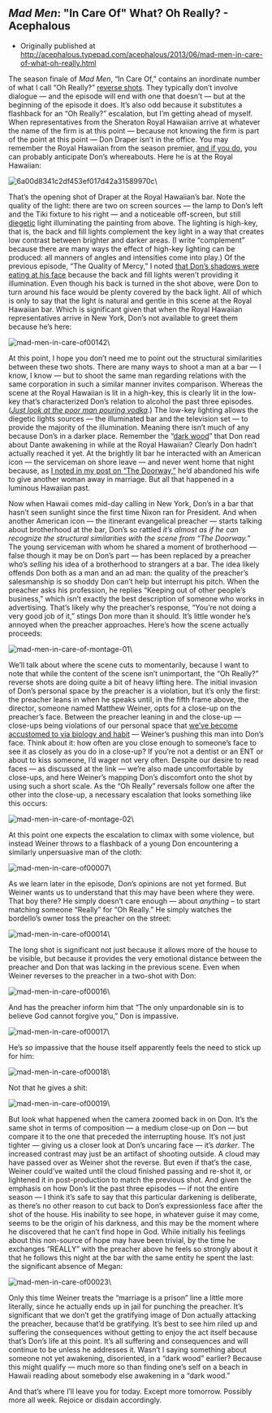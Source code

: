 ## <em>Mad Men</em>: "In Care Of" What? Oh Really? - Acephalous

 * Originally published at http://acephalous.typepad.com/acephalous/2013/06/mad-men-in-care-of-what-oh-really.html

The season finale of *Mad Men*, “In Care Of,” contains an inordinate number of what I call “Oh Really?” [reverse shots](http://classes.yale.edu/film-analysis/htmfiles/editing.htm#51531). They typically don’t involve dialogue — and the episode will end with one that doesn’t — but at the beginning of the episode it does. It’s also odd because it substitutes a flashback for an “Oh Really?” escalation, but I’m getting ahead of myself. When representatives from the Sheraton Royal Hawaiian arrive at whatever the name of the firm is at this point — because not knowing the firm is part of the point at this point — Don Draper isn’t in the office. You may remember the Royal Hawaiian from the season premier, [and if you do](http://acephalous.typepad.com/acephalous/2013/04/mad-men-dont-go-into-the-doorway-don.html), you can probably anticipate Don’s whereabouts. Here he is at the Royal Hawaiian:

![6a00d8341c2df453ef017d42a31589970c](../../images/tv/mad-men/in-care-of-1/6a00d8341c2df453ef017d42a31589970c-800wi.png)\ 

That’s the opening shot of Draper at the Royal Hawaiian’s bar. Note the quality of the light: there are two on screen sources — the lamp to Don’s left and the Tiki fixture to his right — and a noticeable off-screen, but still [diegetic](http://classes.yale.edu/film-analysis/htmfiles/basic-terms.htm#25890) light illuminating the painting from above. The lighting is high-key, that is, the back and fill lights complement the key light in a way that creates low contrast between brighter and darker areas. (I write “complement” because there are many ways the effect of high-key lighting can be produced: all manners of angles and intensities come into play.) Of the previous episode, “The Quality of Mercy,” I noted [that Don’s shadows were eating at his face](http://www.lawyersgunsmoneyblog.com/2013/06/mad-men-fencing-with-shadows-over-the-quality-of-mercy) because the back and fill lights weren’t providing it illumination. Even though his back is turned in the shot above, were Don to turn around his face would be plenty covered by the back light. All of which is only to say that the light is natural and gentle in this scene at the Royal Hawaiian bar. Which is significant given that when the Royal Hawaiian representatives arrive in New York, Don’s not available to greet them because he’s here:

![mad-men-in-care-of00142](../../images/tv/mad-men/in-care-of-1/mad-men-in-care-of00142.png)\ 

At this point, I hope you don’t need me to point out the structural similarities between these two shots. There are many ways to shoot a man at a bar — I know, I know — but to shoot the same man regarding relations with the same corporation in such a similar manner invites comparison. Whereas the scene at the Royal Hawaiian is lit in a high-key, this is clearly lit in the low-key that’s characterized Don’s relation to alcohol the past three episodes. ([*Just look at the poor man pouring vodka*](http://www.lawyersgunsmoneyblog.com/wp-content/uploads/2013/06/mad-men-the-quality-of-mercy00006.png).) The low-key lighting allows the diegetic lights sources — the illuminated bar and the television set — to provide the majority of the illumination. Meaning there isn’t much of any because Don’s in a darker place. Remember the “[dark wood](http://www.gutenberg.org/files/8789/8789-h/8789-h.htm#link1)” that Don read about Dante awakening in while at the Royal Hawaiian? Clearly Don hadn’t actually reached it yet. At the brightly lit bar he interacted with an American icon — the serviceman on shore leave — and never went home that night because, as [I noted in my post on “The Doorway,”](http://acephalous.typepad.com/acephalous/2013/04/mad-men-dont-go-into-the-doorway-don.html) he’d abandoned his wife to give another woman away in marriage. But all that happened in a luminous Hawaiian past.

Now when Hawaii comes mid-day calling in New York, Don’s in a bar that hasn’t seen sunlight since the first time Nixon ran for President. And when another American icon — the itinerant evangelical preacher — starts talking about brotherhood at the bar, Don’s so rattled *it’s almost as if he can recognize the structural similarities with the scene from “The Doorway.”* The young serviceman with whom he shared a moment of brotherhood — false though it may be on Don’s part — has been replaced by a preacher who’s *selling* his idea of a brotherhood to strangers at a bar. The idea likely offends Don both as a man and an ad man: the quality of the preacher’s salesmanship is so shoddy Don can’t help but interrupt his pitch. When the preacher asks his profession, he replies “Keeping out of other people’s business,” which isn’t exactly the best description of someone who works in advertising. That’s likely why the preacher’s response, “You’re not doing a very good job of it,” stings Don more than it should. It’s little wonder he’s annoyed when the preacher approaches. Here’s how the scene actually proceeds:

![mad-men-in-care-of-montage-01](../../images/tv/mad-men/in-care-of-1/mad-men-in-care-of-montage-01.jpg)\ 

We’ll talk about where the scene cuts to momentarily, because I want to note that while the content of the scene isn’t unimportant, the “Oh Really?” reverse shots are doing quite a bit of heavy lifting here. The initial invasion of Don’s personal space by the preacher is a violation, but it’s only the first: the preacher leans in when he speaks until, in the fifth frame above, the director, someone named Matthew Weiner, opts for a close-up on the preacher’s face. Between the preacher leaning in and the close-up — close-ups being violations of our personal space that [we’ve become accustomed to via biology and habit](http://acephalous.typepad.com/acephalous/2012/09/game-of-thrones-winter-is-coming-for-will-and-bran.html#1) — Weiner’s pushing this man into Don’s face. Think about it: how often are you close enough to someone’s face to see it as closely as you do in a close-up? If you’re not a dentist or an ENT or about to kiss someone, I’d wager not very often. Despite our desire to read faces — as discussed at the link — we’re also made uncomfortable by close-ups, and here Weiner’s mapping Don’s discomfort onto the shot by using such a short scale. As the “Oh Really” reversals follow one after the other into the close-up, a necessary escalation that looks something like this occurs:

![mad-men-in-care-of-montage-02](../../images/tv/mad-men/in-care-of-1/mad-men-in-care-of-montage-02.jpg)\ 

At this point one expects the escalation to climax with some violence, but instead Weiner throws to a flashback of a young Don encountering a similarly unpersuasive man of the cloth:

![mad-men-in-care-of00007](../../images/tv/mad-men/in-care-of-1/mad-men-in-care-of00007.png)\ 

As we learn later in the episode, Don’s opinions are not yet formed. But Weiner wants us to understand that this may have been where they were. That boy there? He simply doesn’t care enough — about *anything* – to start matching someone “Really” for “Oh Really.” He simply watches the bordello’s owner toss the preacher on the street:

![mad-men-in-care-of00014](../../images/tv/mad-men/in-care-of-1/mad-men-in-care-of00014.png)\ 

The long shot is significant not just because it allows more of the house to be visible, but because it provides the very emotional distance between the preacher and Don that was lacking in the previous scene. Even when Weiner reverses to the preacher in a two-shot with Don:

![mad-men-in-care-of00016](../../images/tv/mad-men/in-care-of-1/mad-men-in-care-of00016.png)\ 

And has the preacher inform him that “The only unpardonable sin is to believe God cannot forgive you,” Don is impassive.

![mad-men-in-care-of00017](../../images/tv/mad-men/in-care-of-1/mad-men-in-care-of00017.png)\ 

He’s *so* impassive that the house itself apparently feels the need to stick up for him:

![mad-men-in-care-of00018](../../images/tv/mad-men/in-care-of-1/mad-men-in-care-of00018.png)\ 

Not that he gives a shit:

![mad-men-in-care-of00019](../../images/tv/mad-men/in-care-of-1/mad-men-in-care-of00019.png)\ 

But look what happened when the camera zoomed back in on Don. It’s the same shot in terms of composition — a medium close-up on Don — but compare it to the one that preceded the interrupting house. It’s not just tighter — giving us a closer look at Don’s uncaring face — it’s *darker*. The increased contrast may just be an artifact of shooting outside. A cloud may have passed over as Weiner shot the reverse. But even if that’s the case, Weiner could’ve waited until the cloud finished passing and re-shot it, or lightened it in post-production to match the previous shot. And given the emphasis on how Don’s lit the past three episodes — if not the entire season — I think it’s safe to say that this particular darkening is deliberate, as there’s no other reason to cut back to Don’s expressionless face after the shot of the house. His inability to see hope, in whatever guise it may come, seems to be the origin of his darkness, and this may be the moment where he discovered that he can’t find hope in God. While initially his feelings about this non-source of hope may have been trivial, by the time he exchanges “REALLY” with the preacher above he feels so strongly about it that he follows this night at the bar with the same entity he spent the last: the significant absence of Megan:

![mad-men-in-care-of00023](../../images/tv/mad-men/in-care-of-1/mad-men-in-care-of00023.png)\ 

Only this time Weiner treats the “marriage is a prison” line a little more literally, since he actually ends up in jail for punching the preacher. It’s significant that we don’t get the gratifying image of Don actually attacking the preacher, because that’d be gratifying. It’s best to see him riled up and suffering the consequences without getting to enjoy the act itself because that’s Don’s life at this point. It’s all suffering and consequences and will continue to be unless he addresses it. Wasn’t I saying something about someone not yet awakening, disoriented, in a “dark wood” earlier? Because this might qualify — much more so than finding one’s self on a beach in Hawaii reading about somebody else awakening in a “dark wood.”

And that’s where I’ll leave you for today. Except more tomorrow. Possibly more all week. Rejoice or disdain accordingly.
